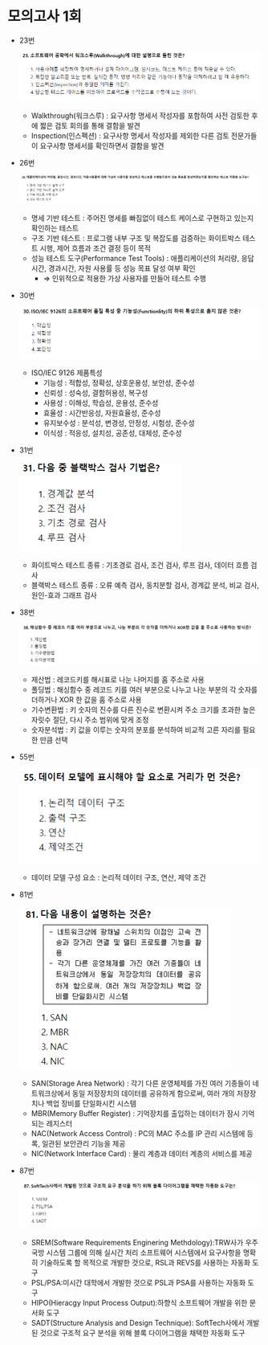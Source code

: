 # 모의고사 1회

- 23번
    
    ![Untitled](모의고사_1회/Untitled.png)
    
    - Walkthrough(워크스루) : 요구사항 명세서 작성자를 포함하여 사전 검토한 후에 짧은 검토 회의를 통해 결함을 발견
    - Inspection(인스펙션) : 요구사항 명세서 작성자를 제외한 다른 검토 전문가들이 요구사항 명세서를 확인하면서 결함을 발견
- 26번
    
    ![Untitled](모의고사_1회/Untitled%201.png)
    
    - 명세 기반 테스트 : 주어진 명세를 빠짐없이 테스트 케이스로 구현하고 있는지 확인하는 테스트
    - 구조 기반 테스트 : 프로그램 내부 구조 및 복잡도를 검증하는 화이트박스 테스트 시행, 제어 흐름과 조건 결정 등이 목적
    - 성능 테스트 도구(Performance Test Tools) : 애플리케이션의 처리량, 응답시간, 경과시간, 자원 사용률 등 성능 목표 달성 여부 확인
        - ⇒ 인위적으로 적용한 가상 사용자를 만들어 테스트 수행
- 30번
    
    ![Untitled](모의고사_1회/Untitled%202.png)
    
    - ISO/IEC 9126 제품특성
        - 기능성 : 적합성, 정확성, 상호운용성, 보안성, 준수성
        - 신뢰성 : 성숙성, 결함허용성, 복구성
        - 사용성 : 이해성, 학습성, 운용성, 준수성
        - 효율성 : 시간반응성, 자원효율성, 준수성
        - 유지보수성 : 분석성, 변경성, 안정성, 시험성, 준수성
        - 이식성 : 적응성, 설치성, 공존성, 대체성, 준수성
- 31번
    
    ![Untitled](모의고사_1회/Untitled%203.png)
    
    - 화이트박스 테스트 종류 : 기초경로 검사, 조건 검사, 루프 검사, 데이터 흐름 검사
    - 블랙박스 테스트 종류 : 오류 예측 검사, 동치분할 검사, 경계값 분석, 비교 검사, 원인-효과 그래프 검사
- 38번
    
    ![Untitled](모의고사_1회/Untitled%204.png)
    
    - 제산법 : 레코드키를 해시표로 나눈 나머지를 홈 주소로 사용
    - 폴딩법 : 해싱함수 중 레코드 키를 여러 부분으로 나누고 나눈 부분의 각 숫자를 더하거나 XOR 한 값을 홈 주소로 사용
    - 기수변환법 : 키 숫자의 진수를 다른 진수로 변환시켜 주소 크기를 초과한 높은 자릿수 절단, 다시 주소 범위에 맞게 조정
    - 숫자분석법 : 키 값을 이루는 숫자의 분포를 분석하여 비교적 고른 자리를 필요한 만큼 선택
- 55번
    
    ![Untitled](모의고사_1회/Untitled%205.png)
    
    - 데이터 모델 구성 요소 : 논리적 데이터 구조, 연산, 제약 조건
- 81번
    
    ![Untitled](모의고사_1회/Untitled%206.png)
    
    - SAN(Storage Area Network) : 각기 다른 운영체제를 가진 여러 기종들이 네트워크상에서 동일 저장장치의 데이터를 공유하게 함으로써, 여러 개의 저장장치나 백업 장비를 단일화시킨 시스템
    - MBR(Memory Buffer Register) : 기억장치를 출입하는 데이터가 잠시 기억되는 레지스터
    - NAC(Network Access Control) : PC의 MAC 주소를 IP 관리 시스템에 등록, 일관된 보안관리 기능을 제공
    - NIC(Network Interface Card) : 물리 계층과 데이터 계층의 서비스를 제공
- 87번
    
    ![Untitled](모의고사_1회/Untitled%207.png)
    
    - SREM(Software Requirements Enginering Methdology):TRW사가 우주 국방 시스템 그룹에 의해 실시간 처리 소프트웨어 시스템에서 요구사항을 명확히 기술하도록 할 목적으로 개발한 것으로, RSL과 REVS를 사용하는 자동화 도구
    - PSL/PSA:미시간 대학에서 개발한 것으로 PSL과 PSA를 사용하는 자동화 도구
    - HIPO(Hieracgy Input Process Output):하향식 소프트웨어 개발을 위한 문서화 도구
    - SADT(Structure Analysis and Design Technique): SoftTech사에서 개발된 것으로 구조적 요구 분석을 위해 블록 다이어그램을 채택한 자동화 도구
